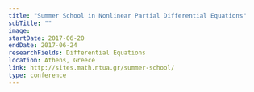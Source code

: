 ```yaml
---
title: "Summer School in Nonlinear Partial Differential Equations"
subTitle: ""
image:
startDate: 2017-06-20
endDate: 2017-06-24
researchFields: Differential Equations
location: Athens, Greece
link: http://sites.math.ntua.gr/summer-school/
type: conference
---
```

